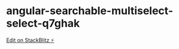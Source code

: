 # angular-searchable-multiselect-select-q7ghak

[Edit on StackBlitz ⚡️](https://stackblitz.com/edit/angular-searchable-multiselect-select-q7ghak)